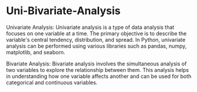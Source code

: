 # Uni-Bivariate-Analysis
Univariate Analysis:
Univariate analysis is a type of data analysis that focuses on one variable at a time. The primary objective is to describe the variable's central tendency, distribution, and spread. In Python, univariate analysis can be performed using various libraries such as pandas, numpy, matplotlib, and seaborn.


Bivariate Analysis:
Bivariate analysis involves the simultaneous analysis of two variables to explore the relationship between them. This analysis helps in understanding how one variable affects another and can be used for both categorical and continuous variables.
